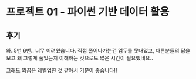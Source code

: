 # 프로젝트 01 - 파이썬 기반 데이터 활용

## 후기



와..5번 6번.. 너무 어려웠습니다. 직접 풀어나가는건 엄두를 못내었고, 다른분들의 답을 보고 왜 그렇게 풀었는지 이해하는 것으로도 많은 시간이 필요했네요..



그래도 쬐끔은 레벨업한 것 같아서 기분이 좋습니다!!